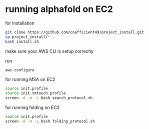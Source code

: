 # running alphafold on EC2


for installation
```bash
git clone https://github.com/coefficient49/project_install.git
cp project_install/* .
bash install.sh
```

make sure your AWS CLI is setup correctly

run
```python
aws configure
```


for running MSA on EC2
```bash
source init.profile
source init.vmtouch.profile
screen -d -m -L bash search_protocol.sh
```

for running folding on EC2
```bash
source init.profile
screen -d -m -L bash folding_protocol.sh
```






